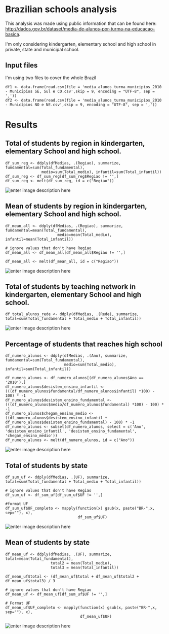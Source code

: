 # Brazilian schools analysis

 This analysis was made using public information that can be found here: http://dados.gov.br/dataset/media-de-alunos-por-turma-na-educacao-basica.

 I'm only considering  kindergarten, elementary school and high school in private, state and municipal school.


## Input files

I'm using two files to cover the whole Brazil

	 

    df1 <- data.frame(read.csv(file = 'media_alunos_turma_municipios_2010 - Municípios SE, Sul e CO.csv',skip = 9, encoding = "UTF-8", sep = ','))
    df2 <- data.frame(read.csv(file = 'media_alunos_turma_municipios_2010 - Municípios NO e NE.csv',skip = 9, encoding = "UTF-8", sep = ','))


# Results

## Total of students by region in  kindergarten, elementary School and high school.

	df_sum_reg <- ddply(dfMedias, .(Regiao), summarize,  fundamental=sum(Total_fundamental), 
                    medio=sum(Total_medio), infantil=sum(Total_infantil))
	df_sum_reg <- df_sum_reg[df_sum_reg$Regiao != '',]
	df_sum_reg <- melt(df_sum_reg, id = c("Regiao"))
	
	
![enter image description here](https://raw.githubusercontent.com/viniciuszambotti/analysis_brazillian_schools/master/images/bar1.png)
   


## Mean of students by region in  kindergarten, elementary School and high school.

	df_mean_all <- ddply(dfMedias, .(Regiao), summarize,  fundamental=mean(Total_fundamental), 
                           medio=mean(Total_medio), infantil=mean(Total_infantil))

	# ignore values that don't have Regiao
	df_mean_all <- df_mean_all[df_mean_all$Regiao != '',]

	df_mean_all <- melt(df_mean_all, id = c("Regiao"))

![enter image description here](https://raw.githubusercontent.com/viniciuszambotti/analysis_brazillian_schools/master/images/bar2.png)
	
## Total of students by teaching network in  kindergarten, elementary School and high school.
	df_total_alunos_rede <- ddply(dfMedias, .(Rede), summarize,  total=sum(Total_fundamental + Total_medio + Total_infantil))

![enter image description here](https://raw.githubusercontent.com/viniciuszambotti/analysis_brazillian_schools/master/images/bar3.png)

## Percentage of students that reaches high school
	df_numero_alunos <- ddply(dfMedias, .(Ano), summarize,  fundamental=sum(Total_fundamental), 
	                          medio=sum(Total_medio), infantil=sum(Total_infantil))

	df_numero_alunos <- df_numero_alunos[(df_numero_alunos$Ano == '2010'),]
	df_numero_alunos$desistem_ensino_infantil <- (((df_numero_alunos$fundamental/df_numero_alunos$infantil) *100) - 100) * -1
	df_numero_alunos$desistem_ensino_fundamental <- (((df_numero_alunos$medio/df_numero_alunos$fundamental) *100) - 100) * -1
	df_numero_alunos$chegam_ensino_medio <- ((df_numero_alunos$desistem_ensino_infantil + df_numero_alunos$desistem_ensino_fundamental) - 100) * -1
	df_numero_alunos <- subset(df_numero_alunos, select = c('Ano', 'desistem_ensino_infantil', 'desistem_ensino_fundamental', 'chegam_ensino_medio'))
	df_numero_alunos <- melt(df_numero_alunos, id = c("Ano"))

![enter image description here](https://raw.githubusercontent.com/viniciuszambotti/analysis_brazillian_schools/master/images/dropoff.png)
## Total of students by state
	df_sum_uf <- ddply(dfMedias, .(UF), summarize,  total=sum(Total_fundamental + Total_medio + Total_infantil))

	# ignore values that don't have Regiao
	df_sum_uf <- df_sum_uf[df_sum_uf$UF != '',]

	#format UF
	df_sum_uf$UF_completo <- mapply(function(x) gsub(x, paste("BR-",x, sep=""), x),
	                                df_sum_uf$UF)

![enter image description here](https://raw.githubusercontent.com/viniciuszambotti/analysis_brazillian_schools/master/images/map_total.PNG)

## Mean of students by state
	df_mean_uf <- ddply(dfMedias, .(UF), summarize,  total=mean(Total_fundamental),
	                    total2 = mean(Total_medio),
	                    total3 = mean(Total_infantil))

	df_mean_uf$total <- (df_mean_uf$total + df_mean_uf$total2 + df_mean_uf$total3) / 3

	# ignore values that don't have Regiao
	df_mean_uf <- df_mean_uf[df_sum_uf$UF != '',]

	# Format UF
	df_mean_uf$UF_completo <- mapply(function(x) gsub(x, paste("BR-",x, sep=""), x),
	                                 df_mean_uf$UF)

![enter image description here](https://raw.githubusercontent.com/viniciuszambotti/analysis_brazillian_schools/master/images/map_mean.PNG)
